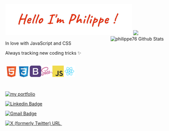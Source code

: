 
<img width="80%" alt="Hello" src="Hello-removebg.png" />
<img src="https://readme-typing-svg.demolab.com?font=Annapurna+SIL+&pause=1000&color=EB2B05&center=true&vCenter=true&random=true&width=480&lines=I'm+a+self-taught+front-end+developer+😎">



<img align="right" alt="philippe76 Github Stats" src="https://github-readme-stats.vercel.app/api/top-langs/?username=philippe76&layout=compact&theme=dracula" />


<p>In love with JavaScript and CSS  <i class="fa-solid fa-heart fa-beat" style="color: hotpink; margin-left: 5px"></i></p>

<p>Always tracking new coding tricks ✨<p> 

<br/>

<img alt="HTML" width="39px" src="html_icon.png" align="left" />

<img alt="CSS" width="39px" src="css_icon.png" align="left" />

<img alt="Bootstrap" width="36px" src="https://raw.githubusercontent.com/github/explore/80688e429a7d4ef2fca1e82350fe8e3517d3494d/topics/bootstrap/bootstrap.png" align="left" />

<img alt="Bootstrap" width="36px" src="https://raw.githubusercontent.com/github/explore/80688e429a7d4ef2fca1e82350fe8e3517d3494d/topics/sass/sass.png" align="left" />

<img alt="JavaScript" width="36px" src="https://raw.githubusercontent.com/github/explore/80688e429a7d4ef2fca1e82350fe8e3517d3494d/topics/javascript/javascript.png" align="left"/>

<img alt="React" width="36px" src="https://raw.githubusercontent.com/github/explore/80688e429a7d4ef2fca1e82350fe8e3517d3494d/topics/react/react.png" align="left"/>

<br/>
<br/>
<br/>
<br/>


[![my portfolio](https://img.shields.io/badge/-My_Porfolio-535c68?style=flat&logoColor=white)](https://filip-your-dev.com)&nbsp; &nbsp; 

[![Linkedin Badge](https://img.shields.io/badge/-philippe.lanougadere-0072b1?style=flat&logo=Linkedin&logoColor=white)](https://www.linkedin.com/in/philippe-lanougadere/)&nbsp; &nbsp; 

[![Gmail Badge](https://img.shields.io/badge/-p.lanougadere-c14438?style=flat&logo=Gmail&logoColor=white)](mailto:p.lanougadere@gmail.com "Connect via Email")&nbsp; &nbsp; 

[![X (formerly Twitter) URL](https://img.shields.io/twitter/url?url=https%3A%2F%2Ftwitter.com%2FI_m_your_dev&style=flat&logo=x&label=%40I_m_your_dev&labelColor=333&color=333)
](https://twitter.com/I_m_your_dev)&nbsp; &nbsp; 



<!-- 
[![Top Langs](https://github-readme-stats.vercel.app/api/top-langs/?username=philippe76&theme=dracula&layout=donut)](https://github.com/anuraghazra/github-readme-stats)


![Top Langs](https://github-readme-stats.vercel.app/api/top-langs/?username=philippe76&theme=dracula&hide_progress=true) -->